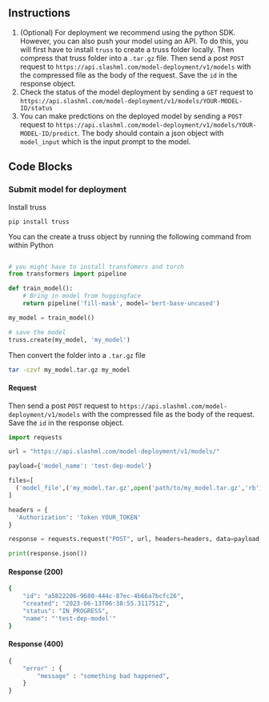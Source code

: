 ## Instructions

1. (Optional) For deployment we recommend using the python SDK. However, you can also push your model using an API. To do this, you will first have to install `truss` to create a truss folder locally. Then compress that truss folder into a `.tar.gz` file. Then send a post `POST` request to `https://api.slashml.com/model-deployment/v1/models` with the compressed file as the body of the request. Save the `id` in the response object.
2. Check the status of the model deployment by sending a `GET` request to `https://api.slashml.com/model-deployment/v1/models/YOUR-MODEL-ID/status`
3. You can make predctions on the deployed model by sending a `POST` request to `https://api.slashml.com/model-deployment/v1/models/YOUR-MODEL-ID/predict`. The body should contain a json object with `model_input` which is the input prompt to the model.


## Code Blocks

### Submit model for deployment

Install truss

```
pip install truss
```


You can the create a truss object by running the following command from within Python


```python

# you might have to install transfomers and torch
from transformers import pipeline

def train_model():
    # Bring in model from huggingface
    return pipeline('fill-mask', model='bert-base-uncased')

my_model = train_model()

# save the model
truss.create(my_model, 'my_model')
```

Then convert the folder into a `.tar.gz` file

```bash
tar -czvf my_model.tar.gz my_model
```

#### Request

Then send a post `POST` request to `https://api.slashml.com/model-deployment/v1/models` with the compressed file as the body of the request. Save the `id` in the response object.

```python
import requests

url = "https://api.slashml.com/model-deployment/v1/models/"

payload={'model_name': 'test-dep-model'}

files=[
  ('model_file',('my_model.tar.gz',open('path/to/my_model.tar.gz','rb'),'application/octet-stream'))
]

headers = {
  'Authorization': 'Token YOUR_TOKEN'
}

response = requests.request("POST", url, headers=headers, data=payload, files=files)

print(response.json())
```


#### Response (200)

```bash
{
    "id": "a5822206-9680-444c-87ec-4b66a7bcfc26",
    "created": "2023-06-13T06:38:55.311751Z",
    "status": "IN_PROGRESS",
    "name": "'test-dep-model'"
}
```

#### Response (400)

```python
{
    "error" : {
        "message" : "something bad happened",
    }
}
```
